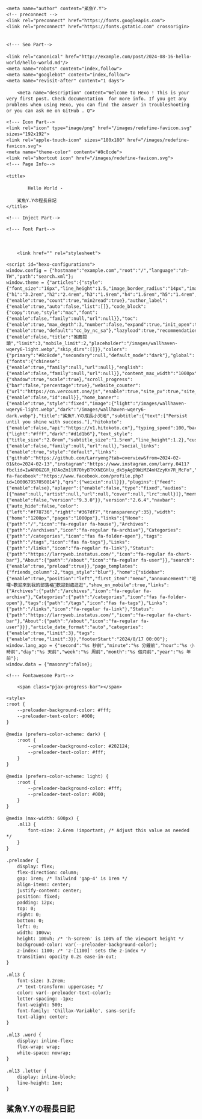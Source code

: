 <!DOCTYPE html>
<html lang="zh-TW">
<head>
    <meta charset="utf-8">
    <meta name="viewport" content="width=device-width, initial-scale=1">
    <meta name="keywords" content="Hexo Theme Redefine">
    
    <meta name="author" content="鯊魚Y.Y">
    <!-- preconnect -->
    <link rel="preconnect" href="https://fonts.googleapis.com">
    <link rel="preconnect" href="https://fonts.gstatic.com" crossorigin>

    
    <!--- Seo Part-->
    
    <link rel="canonical" href="http://example.com/post/2024-08-16-hello-world/hello-world.md"/>
    <meta name="robots" content="index,follow">
    <meta name="googlebot" content="index,follow">
    <meta name="revisit-after" content="1 days">
    
        <meta name="description" content="Welcome to Hexo ! This is your very first post. Check documentation  for more info. If you get any problems when using Hexo, you can find the answer in troubleshooting  or you can ask me on GitHub . Q">
<meta property="og:type" content="article">
<meta property="og:title" content="Hello World">
<meta property="og:url" content="http://example.com/post/2024-08-16-hello-world/hello-world.md">
<meta property="og:site_name" content="Hexo">
<meta property="og:description" content="Welcome to Hexo ! This is your very first post. Check documentation  for more info. If you get any problems when using Hexo, you can find the answer in troubleshooting  or you can ask me on GitHub . Q">
<meta property="og:locale" content="zh_TW">
<meta property="article:published_time" content="2024-08-15T20:45:18.135Z">
<meta property="article:modified_time" content="2024-08-15T20:45:18.135Z">
<meta property="article:author" content="鯊魚Y.Y">
<meta name="twitter:card" content="summary">
    
    
    <!--- Icon Part-->
    <link rel="icon" type="image/png" href="/images/redefine-favicon.svg" sizes="192x192">
    <link rel="apple-touch-icon" sizes="180x180" href="/images/redefine-favicon.svg">
    <meta name="theme-color" content="#8c8cde">
    <link rel="shortcut icon" href="/images/redefine-favicon.svg">
    <!--- Page Info-->
    
    <title>
        
            Hello World -
        
        鯊魚Y.Yの程長日記
    </title>

    
<link rel="stylesheet" href="/fonts/Chillax/chillax.css">


    <!--- Inject Part-->
    

    
<link rel="stylesheet" href="/css/style.css">


    
        
<link rel="stylesheet" href="/assets/build/styles.css">

    

    
<link rel="stylesheet" href="/fonts/GeistMono/geist-mono.css">

    
<link rel="stylesheet" href="/fonts/Geist/geist.css">

    <!--- Font Part-->
    
    
    
        <link href="" rel="stylesheet">
    
    

    
        
<script src="/js/libs/anime.min.js"></script>

    

    <script id="hexo-configurations">
    window.config = {"hostname":"example.com","root":"/","language":"zh-TW","path":"search.xml"};
    window.theme = {"articles":{"style":{"font_size":"16px","line_height":1.5,"image_border_radius":"14px","image_alignment":"center","image_caption":false,"link_icon":true,"title_alignment":"left","headings_top_spacing":{"h1":"3.2rem","h2":"2.4rem","h3":"1.9rem","h4":"1.6rem","h5":"1.4rem","h6":"1.3rem"}},"word_count":{"enable":true,"count":true,"min2read":true},"author_label":{"enable":true,"auto":false,"list":[]},"code_block":{"copy":true,"style":"mac","font":{"enable":false,"family":null,"url":null}},"toc":{"enable":true,"max_depth":3,"number":false,"expand":true,"init_open":true},"copyright":{"enable":true,"default":"cc_by_nc_sa"},"lazyload":true,"recommendation":{"enable":false,"title":"推薦閱讀","limit":3,"mobile_limit":2,"placeholder":"/images/wallhaven-wqery6-light.webp","skip_dirs":[]}},"colors":{"primary":"#8c8cde","secondary":null,"default_mode":"dark"},"global":{"fonts":{"chinese":{"enable":true,"family":null,"url":null},"english":{"enable":false,"family":null,"url":null}},"content_max_width":"1000px","sidebar_width":"210px","hover":{"shadow":true,"scale":true},"scroll_progress":{"bar":false,"percentage":true},"website_counter":{"url":"https://cn.vercount.one/js","enable":true,"site_pv":true,"site_uv":true,"post_pv":true},"single_page":true,"preloader":true,"open_graph":true,"google_analytics":{"enable":false,"id":null}},"home_banner":{"enable":true,"style":"fixed","image":{"light":"/images/wallhaven-wqery6-light.webp","dark":"/images/wallhaven-wqery6-dark.webp"},"title":"鯊魚Y.Yの成長小天地","subtitle":{"text":["Persist until you shine with success."],"hitokoto":{"enable":false,"api":"https://v1.hitokoto.cn"},"typing_speed":100,"backing_speed":80,"starting_delay":500,"backing_delay":1500,"loop":true,"smart_backspace":true},"text_color":{"light":"#fff","dark":"#d1d1b6"},"text_style":{"title_size":"2.8rem","subtitle_size":"1.5rem","line_height":1.2},"custom_font":{"enable":false,"family":null,"url":null},"social_links":{"enable":true,"style":"default","links":{"github":"https://github.com/Larryeng?tab=overview&from=2024-02-01&to=2024-02-13","instagram":"https://www.instagram.com/larry.0411?fbclid=IwAR0GZGR_H7AoZm1lR7OhyBTKXNEGHlu_dk5yAgD9WiMZ4nHZzyKn7R_McFo","zhihu":null,"twitter":null,"email":"aaaa0909726897@gmail.com","fab fa-facebook":"https://www.facebook.com/profile.php?id=100067957050814"},"qrs":{"weixin":null}}},"plugins":{"feed":{"enable":false},"aplayer":{"enable":false,"type":"fixed","audios":[{"name":null,"artist":null,"url":null,"cover":null,"lrc":null}]},"mermaid":{"enable":false,"version":"9.3.0"}},"version":"2.6.4","navbar":{"auto_hide":false,"color":{"left":"#f78736","right":"#367df7","transparency":35},"width":{"home":"1200px","pages":"1000px"},"links":{"Home":{"path":"/","icon":"fa-regular fa-house"},"Archives":{"path":"/archives","icon":"fa-regular fa-archive"},"Categories":{"path":"/categories","icon":"fas fa-folder-open"},"tags":{"path":"/tags","icon":"fas fa-tags"},"Links":{"path":"/links","icon":"fa-regular fa-link"},"Status":{"path":"https://larryweb.instatus.com/","icon":"fa-regular fa-chart-bar"},"About":{"path":"/about","icon":"fa-regular fa-user"}},"search":{"enable":true,"preload":true}},"page_templates":{"friends_column":2,"tags_style":"blur"},"home":{"sidebar":{"enable":true,"position":"left","first_item":"menu","announcement":"哈囉~歡迎來到我的部落格🥳歡迎到處逛逛","show_on_mobile":true,"links":{"Archives":{"path":"/archives","icon":"fa-regular fa-archive"},"Categories":{"path":"/categories","icon":"fas fa-folder-open"},"tags":{"path":"/tags","icon":"fas fa-tags"},"Links":{"path":"/links","icon":"fa-regular fa-link"},"Status":{"path":"https://larryweb.instatus.com/","icon":"fa-regular fa-chart-bar"},"About":{"path":"/about","icon":"fa-regular fa-user"}}},"article_date_format":"auto","categories":{"enable":true,"limit":3},"tags":{"enable":true,"limit":3}},"footerStart":"2024/8/17 00:00"};
    window.lang_ago = {"second":"%s 秒前","minute":"%s 分鐘前","hour":"%s 小時前","day":"%s 天前","week":"%s 周前","month":"%s 個月前","year":"%s 年前"};
    window.data = {"masonry":false};
  </script>
    
    <!--- Fontawesome Part-->
    
<link rel="stylesheet" href="/fontawesome/fontawesome.min.css">

    
<link rel="stylesheet" href="/fontawesome/brands.min.css">

    
<link rel="stylesheet" href="/fontawesome/solid.min.css">

    
<link rel="stylesheet" href="/fontawesome/regular.min.css">

    
    
    
    
<meta name="generator" content="Hexo 7.3.0"></head>


<body>
<div class="progress-bar-container">
    

    
        <span class="pjax-progress-bar"></span>
<!--        <span class="swup-progress-icon">-->
<!--            <i class="fa-solid fa-circle-notch fa-spin"></i>-->
<!--        </span>-->
    
</div>



    <style>
    :root {
        --preloader-background-color: #fff;
        --preloader-text-color: #000;
    }

    @media (prefers-color-scheme: dark) {
        :root {
            --preloader-background-color: #202124;
            --preloader-text-color: #fff;
        }
    }

    @media (prefers-color-scheme: light) {
        :root {
            --preloader-background-color: #fff;
            --preloader-text-color: #000;
        }
    }

    @media (max-width: 600px) {
        .ml13 {
            font-size: 2.6rem !important; /* Adjust this value as needed */
        }
    }

    .preloader {
        display: flex;
        flex-direction: column;
        gap: 1rem; /* Tailwind 'gap-4' is 1rem */
        align-items: center;
        justify-content: center;
        position: fixed;
        padding: 12px;
        top: 0;
        right: 0;
        bottom: 0;
        left: 0;
        width: 100vw;
        height: 100vh; /* 'h-screen' is 100% of the viewport height */
        background-color: var(--preloader-background-color);
        z-index: 1100; /* 'z-[1100]' sets the z-index */
        transition: opacity 0.2s ease-in-out;
    }

    .ml13 {
        font-size: 3.2rem;
        /* text-transform: uppercase; */
        color: var(--preloader-text-color);
        letter-spacing: -1px;
        font-weight: 500;
        font-family: 'Chillax-Variable', sans-serif;
        text-align: center;
    }

    .ml13 .word {
        display: inline-flex;
        flex-wrap: wrap;
        white-space: nowrap;
    }

    .ml13 .letter {
        display: inline-block;
        line-height: 1em;
    }
</style>

<div class="preloader">
    <h2 class="ml13">
        鯊魚Y.Yの程長日記
    </h2>
    <script>
        var textWrapper = document.querySelector('.ml13');
        // Split text into words
        var words = textWrapper.textContent.trim().split(' ');

        // Clear the existing content
        textWrapper.innerHTML = '';

        // Wrap each word and its letters in spans
        words.forEach(function(word) {
            var wordSpan = document.createElement('span');
            wordSpan.classList.add('word');
            wordSpan.innerHTML = word.replace(/\S/g, "<span class='letter'>$&</span>");
            textWrapper.appendChild(wordSpan);
            textWrapper.appendChild(document.createTextNode(' ')); // Add space between words
        });

        var animation = anime.timeline({loop: true})
            .add({
                targets: '.ml13 .letter',
                translateY: [40,0],
                translateZ: 0,
                opacity: [0,1],
                filter: ['blur(5px)', 'blur(0px)'], // Starting from blurred to unblurred
                easing: "easeOutExpo",
                duration: 1400,
                delay: (el, i) => 300 + 30 * i,
            }).add({
                targets: '.ml13 .letter',
                translateY: [0,-40],
                opacity: [1,0],
                filter: ['blur(0px)', 'blur(5px)'], // Ending from unblurred to blurred
                easing: "easeInExpo",
                duration: 1200,
                delay: (el, i) => 100 + 30 * i,
                complete: function() {
                    hidePreloader(); // Call hidePreloader after the animation completes
                }
            });

        let themeStatus = JSON.parse(localStorage.getItem('REDEFINE-THEME-STATUS'))?.isDark;

        // If the theme status is not found in local storage, check the preferred color scheme
        if (themeStatus === undefined || themeStatus === null) {
            if (window.matchMedia && window.matchMedia('(prefers-color-scheme: dark)').matches) {
                themeStatus = 'dark';
            } else {
                themeStatus = 'light';
            }
        }

        // Now you can use the themeStatus variable in your code
        if (themeStatus) {
            document.documentElement.style.setProperty('--preloader-background-color', '#202124');
            document.documentElement.style.setProperty('--preloader-text-color', '#fff');
        } else {
            document.documentElement.style.setProperty('--preloader-background-color', '#fff');
            document.documentElement.style.setProperty('--preloader-text-color', '#000');
        }

        window.addEventListener('load', function () {
            setTimeout(hidePreloader, 5000); // Call hidePreloader after 5000 milliseconds if not already called by animation
        });

        function hidePreloader() {
            var preloader = document.querySelector('.preloader');
            preloader.style.opacity = '0';
            setTimeout(function () {
                preloader.style.display = 'none';
            }, 200);
        }
    </script>
</div>

<main class="page-container" id="swup">

    

    <div class="main-content-container">


        <div class="main-content-header">
            <header class="navbar-container px-6 md:px-12">

    <div class="navbar-content ">
        <div class="left">
            
                <a class="logo-image" href="/">
                    <img src="/images/redefine-favicon.svg">
                </a>
            
            <a class="logo-title" href="/">
                
                鯊魚Y.Yの程長日記
                
            </a>
        </div>

        <div class="right">
            <!-- PC -->
            <div class="desktop">
                <ul class="navbar-list">
                    
                        
                            

                            <li class="navbar-item">
                                <!-- Menu -->
                                <a class=""
                                   href="/"
                                        >
                                    <i class="fa-regular fa-house fa-fw"></i>
                                    首頁
                                    
                                </a>

                                <!-- Submenu -->
                                
                            </li>
                    
                        
                            

                            <li class="navbar-item">
                                <!-- Menu -->
                                <a class=""
                                   href="/archives"
                                        >
                                    <i class="fa-regular fa-archive fa-fw"></i>
                                    歸檔
                                    
                                </a>

                                <!-- Submenu -->
                                
                            </li>
                    
                        
                            

                            <li class="navbar-item">
                                <!-- Menu -->
                                <a class=""
                                   href="/categories"
                                        >
                                    <i class="fas fa-folder-open fa-fw"></i>
                                    分類
                                    
                                </a>

                                <!-- Submenu -->
                                
                            </li>
                    
                        
                            

                            <li class="navbar-item">
                                <!-- Menu -->
                                <a class=""
                                   href="/tags"
                                        >
                                    <i class="fas fa-tags fa-fw"></i>
                                    標籤
                                    
                                </a>

                                <!-- Submenu -->
                                
                            </li>
                    
                        
                            

                            <li class="navbar-item">
                                <!-- Menu -->
                                <a class=""
                                   href="/links"
                                        >
                                    <i class="fa-regular fa-link fa-fw"></i>
                                    鏈接
                                    
                                </a>

                                <!-- Submenu -->
                                
                            </li>
                    
                        
                            

                            <li class="navbar-item">
                                <!-- Menu -->
                                <a class=""
                                   target="_blank" rel="noopener" href="https://larryweb.instatus.com/"
                                        >
                                    <i class="fa-regular fa-chart-bar fa-fw"></i>
                                    狀態
                                    
                                </a>

                                <!-- Submenu -->
                                
                            </li>
                    
                        
                            

                            <li class="navbar-item">
                                <!-- Menu -->
                                <a class=""
                                   href="/about"
                                        >
                                    <i class="fa-regular fa-user fa-fw"></i>
                                    關於
                                    
                                </a>

                                <!-- Submenu -->
                                
                            </li>
                    
                    
                        <li class="navbar-item search search-popup-trigger">
                            <i class="fa-solid fa-magnifying-glass"></i>
                        </li>
                    
                </ul>
            </div>
            <!-- Mobile -->
            <div class="mobile">
                
                    <div class="icon-item search search-popup-trigger"><i class="fa-solid fa-magnifying-glass"></i>
                    </div>
                
                <div class="icon-item navbar-bar">
                    <div class="navbar-bar-middle"></div>
                </div>
            </div>
        </div>
    </div>

    <!-- Mobile sheet -->
    <div class="navbar-drawer h-screen w-full absolute top-0 left-0 bg-background-color flex flex-col justify-between">
        <ul class="drawer-navbar-list flex flex-col px-4 justify-center items-start">
            
                
                    

                    <li class="drawer-navbar-item text-base my-1.5 flex flex-col w-full">
                        
                        <a class="py-1.5 px-2 flex flex-row items-center justify-between gap-1 hover:!text-primary active:!text-primary text-2xl font-semibold group border-b border-border-color hover:border-primary w-full "
                           href="/"
                        >
                            <span>
                                首頁
                            </span>
                            
                                <i class="fa-regular fa-house fa-sm fa-fw"></i>
                            
                        </a>
                        

                        
                    </li>
            
                
                    

                    <li class="drawer-navbar-item text-base my-1.5 flex flex-col w-full">
                        
                        <a class="py-1.5 px-2 flex flex-row items-center justify-between gap-1 hover:!text-primary active:!text-primary text-2xl font-semibold group border-b border-border-color hover:border-primary w-full "
                           href="/archives"
                        >
                            <span>
                                歸檔
                            </span>
                            
                                <i class="fa-regular fa-archive fa-sm fa-fw"></i>
                            
                        </a>
                        

                        
                    </li>
            
                
                    

                    <li class="drawer-navbar-item text-base my-1.5 flex flex-col w-full">
                        
                        <a class="py-1.5 px-2 flex flex-row items-center justify-between gap-1 hover:!text-primary active:!text-primary text-2xl font-semibold group border-b border-border-color hover:border-primary w-full "
                           href="/categories"
                        >
                            <span>
                                分類
                            </span>
                            
                                <i class="fas fa-folder-open fa-sm fa-fw"></i>
                            
                        </a>
                        

                        
                    </li>
            
                
                    

                    <li class="drawer-navbar-item text-base my-1.5 flex flex-col w-full">
                        
                        <a class="py-1.5 px-2 flex flex-row items-center justify-between gap-1 hover:!text-primary active:!text-primary text-2xl font-semibold group border-b border-border-color hover:border-primary w-full "
                           href="/tags"
                        >
                            <span>
                                標籤
                            </span>
                            
                                <i class="fas fa-tags fa-sm fa-fw"></i>
                            
                        </a>
                        

                        
                    </li>
            
                
                    

                    <li class="drawer-navbar-item text-base my-1.5 flex flex-col w-full">
                        
                        <a class="py-1.5 px-2 flex flex-row items-center justify-between gap-1 hover:!text-primary active:!text-primary text-2xl font-semibold group border-b border-border-color hover:border-primary w-full "
                           href="/links"
                        >
                            <span>
                                鏈接
                            </span>
                            
                                <i class="fa-regular fa-link fa-sm fa-fw"></i>
                            
                        </a>
                        

                        
                    </li>
            
                
                    

                    <li class="drawer-navbar-item text-base my-1.5 flex flex-col w-full">
                        
                        <a class="py-1.5 px-2 flex flex-row items-center justify-between gap-1 hover:!text-primary active:!text-primary text-2xl font-semibold group border-b border-border-color hover:border-primary w-full "
                           target="_blank" rel="noopener" href="https://larryweb.instatus.com/"
                        >
                            <span>
                                狀態
                            </span>
                            
                                <i class="fa-regular fa-chart-bar fa-sm fa-fw"></i>
                            
                        </a>
                        

                        
                    </li>
            
                
                    

                    <li class="drawer-navbar-item text-base my-1.5 flex flex-col w-full">
                        
                        <a class="py-1.5 px-2 flex flex-row items-center justify-between gap-1 hover:!text-primary active:!text-primary text-2xl font-semibold group border-b border-border-color hover:border-primary w-full "
                           href="/about"
                        >
                            <span>
                                關於
                            </span>
                            
                                <i class="fa-regular fa-user fa-sm fa-fw"></i>
                            
                        </a>
                        

                        
                    </li>
            

            
            
                
                    
                    
                    
                    
                    
                    
            
        </ul>

        <div class="statistics flex justify-around my-2.5">
    <a class="item tag-count-item flex flex-col justify-center items-center w-20" href="/tags">
        <div class="number text-2xl sm:text-xl text-second-text-color font-semibold">0</div>
        <div class="label text-third-text-color text-sm">標籤</div>
    </a>
    <a class="item tag-count-item flex flex-col justify-center items-center w-20" href="/categories">
        <div class="number text-2xl sm:text-xl text-second-text-color font-semibold">0</div>
        <div class="label text-third-text-color text-sm">分類</div>
    </a>
    <a class="item tag-count-item flex flex-col justify-center items-center w-20" href="/archives">
        <div class="number text-2xl sm:text-xl text-second-text-color font-semibold">1</div>
        <div class="label text-third-text-color text-sm">文章</div>
    </a>
</div>
    </div>

    <div class="window-mask"></div>

</header>


        </div>

        <div class="main-content-body">

            

            <div class="main-content">

                
                    <div class="post-page-container flex relative justify-between box-border w-full h-full">
    <div class="article-content-container">

        <div class="article-title relative w-full">
            
                <div class="w-full flex items-center pt-6 justify-start">
                    <h1 class="article-title-regular text-second-text-color tracking-tight text-4xl md:text-6xl font-semibold px-2 sm:px-6 md:px-8 py-3">Hello World</h1>
                </div>
            
            </div>

        
            <div class="article-header flex flex-row gap-2 items-center px-2 sm:px-6 md:px-8">
                <div class="avatar w-[46px] h-[46px] flex-shrink-0 rounded-medium border border-border-color p-[1px]">
                    <img src="/images/redefine-avatar.svg">
                </div>
                <div class="info flex flex-col justify-between">
                    <div class="author flex items-center">
                        <span class="name text-default-text-color text-lg font-semibold">鯊魚Y.Y</span>
                        
                            <span class="author-label ml-1.5 text-xs px-2 py-0.5 rounded-small text-third-text-color border border-shadow-color-1">Lv1</span>
                        
                    </div>
                    <div class="meta-info">
                        <div class="article-meta-info">
    <span class="article-date article-meta-item">
        <i class="fa-regular fa-pen-fancy"></i>&nbsp;
        <span class="desktop">2024-08-16 04:45:18</span>
        <span class="mobile">2024-08-16 04:45:18</span>
        <span class="hover-info">撰寫</span>
    </span>
    
        <span class="article-date article-meta-item">
            <i class="fa-regular fa-wrench"></i>&nbsp;
            <span class="desktop">2024-08-16 04:45:18</span>
            <span class="mobile">2024-08-16 04:45:18</span>
            <span class="hover-info">更新</span>
        </span>
    

    
    

    
    
        <span class="article-wordcount article-meta-item">
            <i class="fa-regular fa-typewriter"></i>&nbsp;<span>75 字數</span>
        </span>
    
    
        <span class="article-min2read article-meta-item">
            <i class="fa-regular fa-clock"></i>&nbsp;<span>1 分鐘</span>
        </span>
    
    
        <span class="article-pv article-meta-item">
            <i class="fa-regular fa-eye"></i>&nbsp;<span id="busuanzi_value_page_pv"></span>
        </span>
    
</div>

                    </div>
                </div>
            </div>
        

        


        <div class="article-content markdown-body px-2 sm:px-6 md:px-8 pb-8">
            <p>Welcome to <a class="link"   target="_blank" rel="noopener" href="https://hexo.io/" >Hexo <i class="fa-regular fa-arrow-up-right-from-square fa-sm"></i></a>! This is your very first post. Check <a class="link"   target="_blank" rel="noopener" href="https://hexo.io/docs/" >documentation <i class="fa-regular fa-arrow-up-right-from-square fa-sm"></i></a> for more info. If you get any problems when using Hexo, you can find the answer in <a class="link"   target="_blank" rel="noopener" href="https://hexo.io/docs/troubleshooting.html" >troubleshooting <i class="fa-regular fa-arrow-up-right-from-square fa-sm"></i></a> or you can ask me on <a class="link"   target="_blank" rel="noopener" href="https://github.com/hexojs/hexo/issues" >GitHub <i class="fa-regular fa-arrow-up-right-from-square fa-sm"></i></a>.</p>
<h2 id="Quick-Start"><a href="#Quick-Start" class="headerlink" title="Quick Start"></a>Quick Start</h2><h3 id="Create-a-new-post"><a href="#Create-a-new-post" class="headerlink" title="Create a new post"></a>Create a new post</h3><div class="highlight-container" data-rel="Bash"><figure class="iseeu highlight bash"><table><tr><td class="gutter"><pre><span class="line">1</span><br></pre></td><td class="code"><pre><span class="line">$ hexo new <span class="string">&quot;My New Post&quot;</span></span><br></pre></td></tr></table></figure></div>

<p>More info: <a class="link"   target="_blank" rel="noopener" href="https://hexo.io/docs/writing.html" >Writing <i class="fa-regular fa-arrow-up-right-from-square fa-sm"></i></a></p>
<h3 id="Run-server"><a href="#Run-server" class="headerlink" title="Run server"></a>Run server</h3><div class="highlight-container" data-rel="Bash"><figure class="iseeu highlight bash"><table><tr><td class="gutter"><pre><span class="line">1</span><br></pre></td><td class="code"><pre><span class="line">$ hexo server</span><br></pre></td></tr></table></figure></div>

<p>More info: <a class="link"   target="_blank" rel="noopener" href="https://hexo.io/docs/server.html" >Server <i class="fa-regular fa-arrow-up-right-from-square fa-sm"></i></a></p>
<h3 id="Generate-static-files"><a href="#Generate-static-files" class="headerlink" title="Generate static files"></a>Generate static files</h3><div class="highlight-container" data-rel="Bash"><figure class="iseeu highlight bash"><table><tr><td class="gutter"><pre><span class="line">1</span><br></pre></td><td class="code"><pre><span class="line">$ hexo generate</span><br></pre></td></tr></table></figure></div>

<p>More info: <a class="link"   target="_blank" rel="noopener" href="https://hexo.io/docs/generating.html" >Generating <i class="fa-regular fa-arrow-up-right-from-square fa-sm"></i></a></p>
<h3 id="Deploy-to-remote-sites"><a href="#Deploy-to-remote-sites" class="headerlink" title="Deploy to remote sites"></a>Deploy to remote sites</h3><div class="highlight-container" data-rel="Bash"><figure class="iseeu highlight bash"><table><tr><td class="gutter"><pre><span class="line">1</span><br></pre></td><td class="code"><pre><span class="line">$ hexo deploy</span><br></pre></td></tr></table></figure></div>

<p>More info: <a class="link"   target="_blank" rel="noopener" href="https://hexo.io/docs/one-command-deployment.html" >Deployment <i class="fa-regular fa-arrow-up-right-from-square fa-sm"></i></a></p>

        </div>

        
            <div class="post-copyright-info w-full my-8 px-2 sm:px-6 md:px-8">
                <div class="article-copyright-info-container">
    <ul>
        <li><strong>標題:</strong> Hello World</li>
        <li><strong>作者:</strong> 鯊魚Y.Y</li>
        <li><strong>撰寫于
                :</strong> 2024-08-16 04:45:18</li>
        
            <li>
                <strong>更新于
                    :</strong> 2024-08-16 04:45:18
            </li>
        
        <li>
            <strong>連結:</strong> https://redefine.ohevan.com/post/2024-08-16-hello-world/hello-world.md
        </li>
        <li>
            <strong>
                版權宣告:
            </strong>
            

            
                本作品采用 <a class="license" target="_blank" rel="noopener" href="https://creativecommons.org/licenses/by-nc-sa/4.0">CC BY-NC-SA 4.0</a> 进行许可。
            
        </li>
    </ul>
</div>

            </div>
        

        

        

        


        
            <div class="comment-container px-2 sm:px-6 md:px-8 pb-8">
                <div class="comments-container mt-10 w-full ">
    <div id="comment-anchor" class="w-full h-2.5"></div>
    <div class="comment-area-title w-full my-1.5 md:my-2.5 text-xl md:text-3xl font-bold">
        留言
    </div>
    

        
            
    <div id="waline"></div>
    <script type="module" data-swup-reload-script>
      import { init } from '/js/libs/waline.mjs';

      function loadWaline() {
        init({
          el: '#waline',
          serverURL: 'https://waline-comments-gamma-bice.vercel.app/',
          lang: 'zh-TW',
          dark: 'body[class~="dark-mode"]',
          reaction: false,
          requiredMeta: ['nick', 'mail'],
          emoji: [],
          recaptchaV3Key: "wasd",
          
        });
      }

      if (typeof swup !== 'undefined') {
        loadWaline();
      } else {
        window.addEventListener('DOMContentLoaded', loadWaline);
      }
    </script>



        
    
</div>

            </div>
        
    </div>

    
        <div class="toc-content-container">
            <div class="post-toc-wrap">
    <div class="post-toc">
        <div class="toc-title">此頁目錄</div>
        <div class="page-title">Hello World</div>
        <ol class="nav"><li class="nav-item nav-level-2"><a class="nav-link" href="#Quick-Start"><span class="nav-text">Quick Start</span></a><ol class="nav-child"><li class="nav-item nav-level-3"><a class="nav-link" href="#Create-a-new-post"><span class="nav-text">Create a new post</span></a></li><li class="nav-item nav-level-3"><a class="nav-link" href="#Run-server"><span class="nav-text">Run server</span></a></li><li class="nav-item nav-level-3"><a class="nav-link" href="#Generate-static-files"><span class="nav-text">Generate static files</span></a></li><li class="nav-item nav-level-3"><a class="nav-link" href="#Deploy-to-remote-sites"><span class="nav-text">Deploy to remote sites</span></a></li></ol></li></ol>

    </div>
</div>
        </div>
    
</div>



                

            </div>

            

        </div>

        <div class="main-content-footer">
            <footer class="footer mt-5 py-5 h-auto text-base text-third-text-color relative border-t-2 border-t-border-color">
    <div class="info-container py-3 text-center">
        
        <div class="text-center">
            &copy;
            
              <span>2024</span>
              -
            
            2024&nbsp;&nbsp;<i class="fa-solid fa-heart fa-beat" style="--fa-animation-duration: 0.5s; color: #f54545"></i>&nbsp;&nbsp;<a href="/">鯊魚Y.Y</a>
            
                
                <p class="post-count space-x-0.5">
                    <span>
                        共 1 篇文章
                    </span>
                    
                        <span>
                            共 75 字
                        </span>
                    
                </p>
            
        </div>
        
            <script data-swup-reload-script src="https://cn.vercount.one/js"></script>
            <div class="relative text-center lg:absolute lg:right-[20px] lg:top-1/2 lg:-translate-y-1/2 lg:text-right">
                
                    <span id="busuanzi_container_site_uv" class="lg:!block">
                        <span class="text-sm">讀者</span>
                        <span id="busuanzi_value_site_uv"></span>
                    </span>
                
                
                    <span id="busuanzi_container_site_pv" class="lg:!block">
                        <span class="text-sm">閱覽</span>
                        <span id="busuanzi_value_site_pv"></span>
                    </span>
                
            </div>
        
        <div class="relative text-center lg:absolute lg:left-[20px] lg:top-1/2 lg:-translate-y-1/2 lg:text-left">
            <span class="lg:block text-sm"><?xml version="1.0" encoding="utf-8"?><!DOCTYPE svg PUBLIC "-//W3C//DTD SVG 1.1//EN" "http://www.w3.org/Graphics/SVG/1.1/DTD/svg11.dtd"><svg class="relative top-[2px] inline-block align-baseline" version="1.1" id="圖層_1" xmlns="http://www.w3.org/2000/svg" xmlns:xlink="http://www.w3.org/1999/xlink" x="0px" y="0px" width="1rem" height="1rem" viewBox="0 0 512 512" enable-background="new 0 0 512 512" xml:space="preserve"><path fill="#0E83CD" d="M256.4,25.8l-200,115.5L56,371.5l199.6,114.7l200-115.5l0.4-230.2L256.4,25.8z M349,354.6l-18.4,10.7l-18.6-11V275H200v79.6l-18.4,10.7l-18.6-11v-197l18.5-10.6l18.5,10.8V237h112v-79.6l18.5-10.6l18.5,10.8V354.6z"/></svg><a target="_blank" class="text-base" href="https://hexo.io">Hexo</a> 框架</span>
            <span class="text-sm lg:block">主題&nbsp;<a class="text-base" target="_blank" href="https://github.com/EvanNotFound/hexo-theme-redefine">Redefine v2.6.4</a></span>
        </div>
        
        
            <div>
                博客已運行 <span class="odometer" id="runtime_days" ></span> 天 <span class="odometer" id="runtime_hours"></span> 小時 <span class="odometer" id="runtime_minutes"></span> 分鐘 <span class="odometer" id="runtime_seconds"></span> 秒
            </div>
        
        
            <script data-swup-reload-script>
                try {
                    function odometer_init() {
                    const elements = document.querySelectorAll('.odometer');
                    elements.forEach(el => {
                        new Odometer({
                            el,
                            format: '( ddd).dd',
                            duration: 200
                        });
                    });
                    }
                    odometer_init();
                } catch (error) {}
            </script>
        
        
        
    </div>  
</footer>
        </div>
    </div>

    
        <div class="post-tools">
            <div class="post-tools-container">
    <ul class="article-tools-list">
        <!-- TOC aside toggle -->
        
            <li class="right-bottom-tools page-aside-toggle">
                <i class="fa-regular fa-outdent"></i>
            </li>
        

        <!-- go comment -->
        
            <li class="go-comment">
                <i class="fa-regular fa-comments"></i>
            </li>
        
    </ul>
</div>

        </div>
    

    <div class="right-side-tools-container">
        <div class="side-tools-container">
    <ul class="hidden-tools-list">
        <li class="right-bottom-tools tool-font-adjust-plus flex justify-center items-center">
            <i class="fa-regular fa-magnifying-glass-plus"></i>
        </li>

        <li class="right-bottom-tools tool-font-adjust-minus flex justify-center items-center">
            <i class="fa-regular fa-magnifying-glass-minus"></i>
        </li>

        <li class="right-bottom-tools tool-dark-light-toggle flex justify-center items-center">
            <i class="fa-regular fa-moon"></i>
        </li>

        <!-- rss -->
        

        

        <li class="right-bottom-tools tool-scroll-to-bottom flex justify-center items-center">
            <i class="fa-regular fa-arrow-down"></i>
        </li>
    </ul>

    <ul class="visible-tools-list">
        <li class="right-bottom-tools toggle-tools-list flex justify-center items-center">
            <i class="fa-regular fa-cog fa-spin"></i>
        </li>
        
            <li class="right-bottom-tools tool-scroll-to-top flex justify-center items-center">
                <i class="arrow-up fas fa-arrow-up"></i>
                <span class="percent"></span>
            </li>
        
        
    </ul>
</div>

    </div>

    <div class="image-viewer-container">
    <img src="">
</div>


    
        <div class="search-pop-overlay">
    <div class="popup search-popup">
        <div class="search-header">
          <span class="search-input-field-pre">
            <i class="fa-solid fa-keyboard"></i>
          </span>
            <div class="search-input-container">
                <input autocomplete="off"
                       autocorrect="off"
                       autocapitalize="off"
                       placeholder="搜尋..."
                       spellcheck="false"
                       type="search"
                       class="search-input"
                >
            </div>
            <span class="popup-btn-close">
                <i class="fa-solid fa-times"></i>
            </span>
        </div>
        <div id="search-result">
            <div id="no-result">
                <i class="fa-solid fa-spinner fa-spin-pulse fa-5x fa-fw"></i>
            </div>
        </div>
    </div>
</div>

    

</main>


    
<script src="/js/libs/Swup.min.js"></script>

<script src="/js/libs/SwupSlideTheme.min.js"></script>

<script src="/js/libs/SwupScriptsPlugin.min.js"></script>

<script src="/js/libs/SwupProgressPlugin.min.js"></script>

<script src="/js/libs/SwupScrollPlugin.min.js"></script>

<script src="/js/libs/SwupPreloadPlugin.min.js"></script>

<script>
    const swup = new Swup({
        plugins: [
            new SwupScriptsPlugin({
                optin: true,
            }),
            new SwupProgressPlugin(),
            new SwupScrollPlugin({
                offset: 80,
            }),
            new SwupSlideTheme({
                mainElement: ".main-content-body",
            }),
            new SwupPreloadPlugin(),
        ],
        containers: ["#swup"],
    });
</script>







<script src="/js/tools/imageViewer.js" type="module"></script>

<script src="/js/utils.js" type="module"></script>

<script src="/js/main.js" type="module"></script>

<script src="/js/layouts/navbarShrink.js" type="module"></script>

<script src="/js/tools/scrollTopBottom.js" type="module"></script>

<script src="/js/tools/lightDarkSwitch.js" type="module"></script>

<script src="/js/layouts/categoryList.js" type="module"></script>



    
<script src="/js/tools/localSearch.js" type="module"></script>




    
<script src="/js/tools/codeBlock.js" type="module"></script>




    
<script src="/js/layouts/lazyload.js" type="module"></script>




    
<script src="/js/tools/runtime.js"></script>

    
<script src="/js/libs/odometer.min.js"></script>

    
<link rel="stylesheet" href="/assets/odometer-theme-minimal.css">




  
<script src="/js/libs/Typed.min.js"></script>

  
<script src="/js/plugins/typed.js" type="module"></script>









<div class="post-scripts" data-swup-reload-script>
    
        
<script src="/js/tools/tocToggle.js" type="module"></script>

<script src="/js/layouts/toc.js" type="module"></script>

<script src="/js/plugins/tabs.js" type="module"></script>

    
</div>


</body>
</html>
